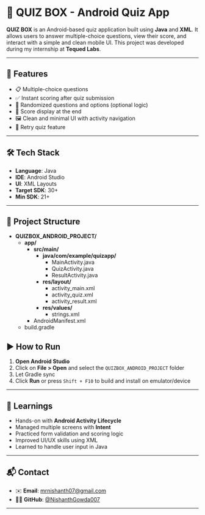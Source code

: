 # 📱 QUIZ BOX - Android Quiz App

**QUIZ BOX** is an Android-based quiz application built using **Java** and **XML**. It allows users to answer multiple-choice questions, view their score, and interact with a simple and clean mobile UI. This project was developed during my internship at **Tequed Labs**.

---

## 🚀 Features

- 📋 Multiple-choice questions
- ✅ Instant scoring after quiz submission
- 🧠 Randomized questions and options (optional logic)
- 🎯 Score display at the end
- 🖼️ Clean and minimal UI with activity navigation
- 🔁 Retry quiz feature

---

## 🛠️ Tech Stack

- **Language**: Java
- **IDE**: Android Studio
- **UI**: XML Layouts
- **Target SDK**: 30+
- **Min SDK**: 21+

---

## 📁 Project Structure

- **QUIZBOX_ANDROID_PROJECT/**
  - **app/**
    - **src/main/**
      - **java/com/example/quizapp/**
        - MainActivity.java  
        - QuizActivity.java  
        - ResultActivity.java  
      - **res/layout/**
        - activity_main.xml  
        - activity_quiz.xml  
        - activity_result.xml  
      - **res/values/**
        - strings.xml
    - AndroidManifest.xml
  - build.gradle


## ▶️ How to Run

1. **Open Android Studio**
2. Click on **File > Open** and select the `QUIZBOX_ANDROID_PROJECT` folder
3. Let Gradle sync
4. Click **Run** or press `Shift + F10` to build and install on emulator/device

---

## 📘 Learnings

- Hands-on with **Android Activity Lifecycle**
- Managed multiple screens with **Intent**
- Practiced form validation and scoring logic
- Improved UI/UX skills using XML
- Learned to handle user input in Java

---

## 📬 Contact

- ✉️ **Email**: mrnishanth07@gmail.com  
- 🧑‍💻 **GitHub**: [@NishanthGowda007](https://github.com/NishanthGowda007)

---
